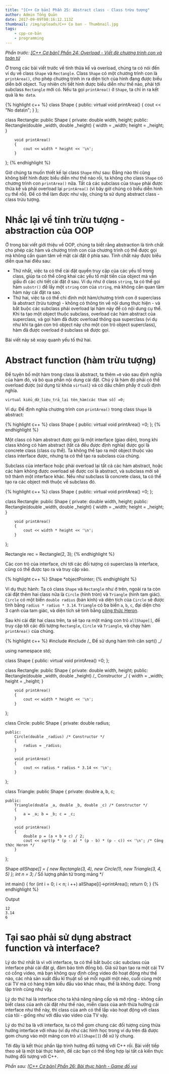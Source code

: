 ```yaml
---
title: "[C++ Cơ bản] Phần 25: Abstract class - Class trừu tượng"
author: Admin Tổng Quản
date: 2017-09-09T00:16:12.113Z
thumbnail: /img/uploads/C++ Co ban - Thumbnail.jpg
tags:
    - cpp-cơ-bản
    - programming
---
```


_Phần trước: [\[C++ Cơ bản\] Phần 24: Overload - Viết đè chương trình con và toán tử](http://cowboycoder.vercel.app/article/c-co-ban-phan-24-overload-viet-de-chuong-trinh-con-va-toan-tu)_

Ở trong các bài viết trước về tính thừa kế và overload, chúng ta có nói đến ví dụ về class `Shape` và `Rectangle`. Class `Shape` có một chương trình con là `printArea()`, cho phép chương trình in ra diện tích của hình đang được biểu diễn bởi object. Tuy nhiên chi tiết hình được biểu diễn như thế nào, phải tới subclass `Rectangle` mới có. Nếu ta gọi `printArea()` ở `Shape`, ta chỉ in ra kết quả là `No data`.

{% highlight c++ %}
class Shape
{
public:
virtual void printArea()
{
cout << "No data\n";
}
};

class Rectangle: public Shape
{
private:
double width, height;
public:
Rectangle(double \_width, double \_height)
{
width = \_width;
height = \_height;
}

        void printArea()
        {
            cout << width * height << '\n';
        }

};
{% endhighlight %}

Giờ chúng ta muốn thiết kế lại class `Shape` như sau: Đằng nào thì cũng không biết hình được biểu diễn như thế nào rồi, ta không cho class `Shape` có chương trình con `printArea()` nữa. Tất cả các subclass của `Shape` phải được thừa kế và phải overload lại `printArea()` (vì bây giờ chúng có biểu diễn hình cụ thể rồi). Để có thể làm được như vậy, chúng ta sử dụng abstract class - class trừu tượng.

# Nhắc lại về tính trừu tượng - abstraction của OOP

Ở trong bài viết giới thiệu về OOP, chúng ta biết rằng abstraction là tính chất cho phép các hàm và chương trình con của chương trình có thể được gọi mà không cần quan tâm về mặt cài đặt ở phía sau. Tính chất này được biểu diễn qua hai điều sau:

-   Thứ nhất, việc ta có thể cài đặt quyền truy cập của các yếu tố trong class, giúp ta có thể công khai các yếu tố mặt tiền của object mà vẫn giấu đi các chi tiết cài đặt ở sau. Ví dụ như ở class `string`, ta có thể gọi hàm `substr()` để lấy một `string` con của `string`, mà không cần quan tâm hàm này cài đặt ra sao.
-   Thứ hai, việc ta có thể chỉ định một hàm/chương trình con ở superclass là abstract (trừu tượng) - không có thông tin về nội dung thực hiện - và bắt buộc các subclass phải overload lại hàm này để có nội dung cụ thể. Khi ta tạo một object thuộc subclass, overload các hàm abstract của superclass, và gọi hàm đã được overload thông qua superclass (ví dụ như khi ta gán con trỏ object này cho một con trỏ object superclass), hàm đã được overload ở subclass sẽ được gọi.

Bài viết này sẽ xoay quanh yếu tố thứ hai.

# Abstract function (hàm trừu tượng)

Để tuyên bố một hàm trong class là abstract, ta thêm `=0` vào sau định nghĩa của hàm đó, và bỏ qua phần nội dung cài đặt. Chú ý là hàm đó phải có thể overload được (sử dụng từ khóa `virtual`) và có dấu chấm phẩy ở cuối định nghĩa.

```
virtual kiểu_dữ_liệu_trả_lại tên_hàm(các tham số) =0;
```

Ví dụ: Để định nghĩa chương trình con `printArea()` trong class `Shape` là abstract:

{% highlight c++ %}
class Shape
{
public:
virtual void printArea() =0;
};
{% endhighlight %}

Một class có hàm abstract được gọi là một interface (giao diện), trong khi class không có hàm abstract (tất cả đều được định nghĩa) được gọi là concrete class (class cụ thể). Ta không thể tạo ra một object thuộc vào class interface được, nhưng ta có thể tạo ra subclass của chúng.

Subclass của interface hoặc phải overload lại tất cả các hàm abstract, hoặc các hàm không được overload sẽ được coi là abstract, và subclass mới sẽ trở thành một interface khác. Nếu như subclass là concrete class, ta có thể tạo ra các object mới thuộc về subclass đó.

{% highlight c++ %}
class Shape
{
public:
virtual void printArea() =0;
};

class Rectangle: public Shape
{
private:
double width, height;
public:
Rectangle(double \_width, double \_height)
{
width = \_width;
height = \_height;
}

        void printArea()
        {
            cout << width * height << '\n';
        }

};

Rectangle rec = Rectangle(2, 3);
{% endhighlight %}

Các con trỏ của interface, chỉ tới các đối tượng có superclass là interface, cũng có thể được tạo ra và truy cập vào.

{% highlight c++ %}
Shape \*objectPointer;
{% endhighlight %}

Ví dụ thực hành: Ta có class `Shape` và `Rectangle` như ở trên, ngoài ra ta còn cài đặt thêm hai class nữa là `Circle` (hình tròn) và `Triangle` (hình tam giác). `Circle` có một biến `double radius` (bán kính) và diện tích của `Circle` sẽ được tính bằng `radius * radius * 3.14`. `Triangle` có ba biến `a`, `b`, `c`, đại diện cho 3 cạnh của tam giác, và diện tích sẽ tính bằng [công thức Heron](https://vi.wikipedia.org/wiki/C%C3%B4ng_th%E1%BB%A9c_Heron).

Sau khi cài đặt hai class trên, ta sẽ tạo ra một mảng con trỏ `allShape[]`, để truy cập tới các đối tượng `Rectangle`, `Circle` và `Triangle`, và chạy hàm `printArea()` của chúng.

{% highlight c++ %}
#include <iostream>
#include <cmath> /_ Để sử dụng hàm tính căn sqrt() _/

using namespace std;

class Shape
{
public:
virtual void printArea() =0;
};

class Rectangle: public Shape
{
private:
double width, height;
public:
Rectangle(double \_width, double \_height) /_ Constructor _/
{
width = \_width;
height = \_height;
}

        void printArea()
        {
            cout << width * height << '\n';
        }

};

class Circle: public Shape
{
private:
double radius;

    public:
        Circle(double _radius) /* Constructor */
        {
            radius = _radius;
        }

        void printArea()
        {
            cout << radius * radius * 3.14 << '\n';
        }

};

class Triangle: public Shape
{
private:
double a, b, c;

    public:
        Triangle(double _a, double _b, double _c) /* Constructor */
        {
            a = _a; b = _b; c = _c;
        }

        void printArea()
        {
            double p = (a + b + c) / 2;
            cout << sqrt(p * (p - a) * (p - b) * (p - c)) << '\n'; /* Công thức Heron */
        }

};

Shape _allShape[] = {
new Rectangle(3, 4),
new Circle(1),
new Triangle(3, 4, 5)
};
int n = 3; /_ Số lượng phần tử trong mảng \*/

int main()
{
for (int i = 0; i < n; i ++)
allShape[i]->printArea();
return 0;
}
{% endhighlight %}

Output

```
12
3.14
6
```

# Tại sao phải sử dụng abstract function và interface?

Lý do thứ nhất là vì với interface, ta có thể bắt buộc các subclass của interface phải cài đặt gì, đảm bảo tính đồng bộ. Giả sử bạn tạo ra một cái TV có cổng video, mà bạn không quy định cổng video đó hoạt động như thế nào, các nhà sản xuất đầu kĩ thuật số sẽ mỗi người một nẻo, cuối cùng một cái TV mà có hàng trăm kiểu đầu vào khác nhau, thế là không được. Trong lập trình cũng như vậy.

Lý do thứ hai là interface cho ta khả năng nâng cấp và mở rộng - không cần biết class của anh cài đặt như thế nào, miễn class của anh thừa hưởng cái interface như thế này, thì class của anh có thể lắp vào hoạt động với class của tôi - giống như với đầu vào video của TV vậy.

Lý do thứ ba là với interface, ta có thể gom chung các đối tượng cùng thừa hưởng interface với nhau (ví dụ như các hình học trong ví dụ trên đã được gom chung vào một mảng con trỏ `allShape[]`) để xử lý chung.

Tới đây là kết thúc phần lập trình hướng đối tượng với C++ rồi. Bài viết tiếp theo sẽ là một bài thực hành, để các bạn có thể tổng hợp lại tất cả kiến thực hướng đối tượng với C++.

_Phần sau: [\[C++ Cơ bản\] Phần 26: Bài thực hành - Game đố vui](http://cowboycoder.vercel.app/article/c-co-ban-phan-26-bai-thuc-hanh-game-do-vui)_
